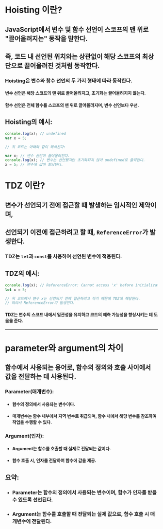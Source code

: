 # Hoisting 이란?

##  JavaScript에서 변수 및 함수 선언이 스코프의 맨 위로 "끌어올려지는" 동작을 말한다.
 
## 즉, 코드 내 선언된 위치와는 상관없이 해당 스코프의 최상단으로 끌어올려진 것처럼 동작한다.

### Hoisting은 변수와 함수 선언의 두 가지 형태에 따라 동작한다. 
#### 변수 선언은 해당 스코프의 맨 위로 끌어올려지고, 초기화는 끌어올려지지 않는다. 
#### 함수 선언은 전체 함수를 스코프의 맨 위로 끌어올려지며, 변수 선언보다 우선.

## Hoisting의 예시:

``` jsx
console.log(x); // undefined
var x = 5;

// 위 코드는 아래와 같이 해석된다:

var x; // 변수 선언이 끌어올려진다.
console.log(x); // 변수는 선언됐지만 초기화되지 않아 undefined로 출력된다.
x = 5; // 변수에 값이 할당된다.
```


# TDZ 이란?  

## 변수가 선언되기 전에 접근할 때 발생하는 임시적인 제약이며,
 
## 선언되기 이전에 접근하려고 할 때, `ReferenceError`가 발생한다.

### TDZ는 `let`과 `const`를 사용하여 선언된 변수에 적용된다. 

## TDZ의 예시:

``` jsx
console.log(x); // ReferenceError: Cannot access 'x' before initialization
let x = 5;

// 위 코드에서 변수 x는 선언되기 전에 접근하려고 하기 때문에 TDZ에 해당된다.
// 따라서 ReferenceError가 발생한다.

```

#### TDZ는 변수의 스코프 내에서 일관성을 유지하고 코드의 예측 가능성을 향상시키는 데 도움을 준다. 

---

# parameter와 argument의 차이

## 함수에서 사용되는 용어로, 함수의 정의와 호출 사이에서 값을 전달하는 데 사용된다.

### Parameter(매개변수):

- #### 함수의 정의에서 사용되는 변수이다.
- ####  매개변수는 함수 내부에서 지역 변수로 취급되며, 함수 내에서 해당 변수를 참조하여 작업을 수행할 수 있다.
  
### Argument(인자):

- ####  Argument는 함수를 호출할 때 실제로 전달되는 값이다.
- ####  함수 호출 시, 인자를 전달하여 함수에 값을 제공.


## 요약:

- ### Parameter는 함수의 정의에서 사용되는 변수이며, 함수가 인자를 받을 수 있도록 선언된다.
- ### Argument는 함수를 호출할 때 전달되는 실제 값으로, 함수 호출 시 매개변수에 전달된다.
